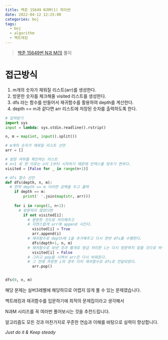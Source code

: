 ```yaml
---
title: 백준 15649 N과M(1) 파이썬
date: 2022-04-12 12:25:00
categories: boj
tags:
  - boj
  - algorithm
  - 백트래킹
---
```



> [백준 15649번 N과 M(1)](https://www.acmicpc.net/problem/15649) 풀이

# 접근방식
1. m개의 숫자가 채워질 리스트(arr)를 생성한다.
2. 방문한 숫자를 체크해줄 visited 리스트를 생성한다.
3. dfs 라는 함수를 만들어서 재귀함수를 활용하여 depth를 계산한다.
4. depth == m과 같다면 arr 리스트에 저장된 숫자를 출력하도록 한다.   
    
~~~python
# 입력받기
import sys
input = lambda: sys.stdin.readline().rstrip()

n, m = map(int, input().split())

# m개의 숫자가 채워질 리스트 선언
arr = []

# 방문 여부를 확인하는 리스트
# n+1 로 한 이유는 n이 1부터 시작하기 때문에 인덱스를 맞추기 편하다.
visited = [False for _ in range(n+1)]

# dfs 함수 선언
def dfs(depth, n, m):
  # 만약 depth == m 이라면 공백을 두고 출력
    if depth == m:
        print(' '.join(map(str, arr)))
    
    for i in range(1, n+1):
      # 방문하지 않았다면
        if not visited[i]:
          # 방문한 것으로 처리해주고
          # 자연스럽게 arr에 append 시킨다.
            visited[i] = True
            arr.append(i)
          # 재귀함수로 depth에 1을 추가해주고 다시 한번 dfs를 수행한다.
            dfs(depth+1, n, m)
          # 재귀함수로 보낸 것과 별개로 방금 처리한 i는 다시 방문하지 않을 것으로 바꿔준다.
            visited[i] = False
          # 그리고 pop을 시켜서 arr은 다시 비워둔다.
          # 그 전에 저장한 i의 경우 이미 재귀함수로 dfs로 전달되었다.
            arr.pop()


dfs(0, n, m)
~~~

해당 문제는 실버3레벨에 해당하므로 어렵지 않게 풀 수 있는 문제였습니다.

백트래킹과 재귀함수를 입문하기에 최적의 문제집이라고 생각해서

N과M 시리즈를 꼭 여러번 풀어보시는 것을 추천드립니다.

알고리즘도 모든 것과 마찬가지로 꾸준한 연습과 이해를 바탕으로 실력이 향상합니다.

*Just do it & Keep steady*
